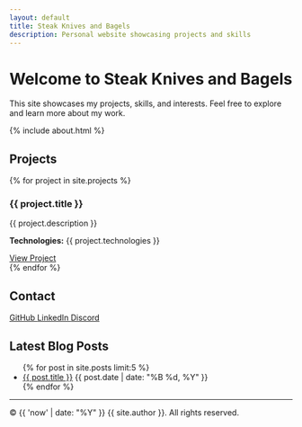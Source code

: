 ```yaml
---
layout: default
title: Steak Knives and Bagels
description: Personal website showcasing projects and skills
---
```


# Welcome to Steak Knives and Bagels

This site showcases my projects, skills, and interests. Feel free to explore and learn more about my work.

{% include about.html %}

## Projects
{% for project in site.projects %}
  <div class="project">
    <h3>{{ project.title }}</h3>
    <p>{{ project.description }}</p>
    <p><strong>Technologies:</strong> {{ project.technologies }}</p>
    <a href="{{ project.url }}">View Project</a>
  </div>
{% endfor %}

## Contact
<section id="contact" class="section">
    <div class="container">
        <div class="contact-links">
            <a href="https://github.com/babytoad" class="social-link">
                <i class="fab fa-github"></i> GitHub
            </a>
            <a href="https://linkedin.com/in/[your-profile]" class="social-link">
                <i class="fab fa-linkedin"></i> LinkedIn
            </a>
            <a href="https://discord.com/users/[your-discord-id]" class="social-link">
                <i class="fab fa-discord"></i> Discord
            </a>
        </div>
    </div>
</section>

## Latest Blog Posts
<ul>
  {% for post in site.posts limit:5 %}
    <li>
      <a href="{{ post.url }}">{{ post.title }}</a>
      <span class="post-date">{{ post.date | date: "%B %d, %Y" }}</span>
    </li>
  {% endfor %}
</ul>

---
<footer>
  <p>© {{ 'now' | date: "%Y" }} {{ site.author }}. All rights reserved.</p>
</footer> 